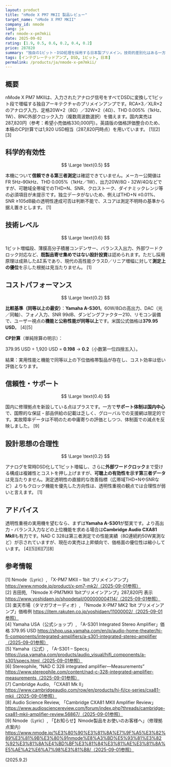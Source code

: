 ```yaml
---
layout: product
title: "nMode X PM7 MKII 製品レビュー"
target_name: "nMode X PM7 MKII"
company_id: nmode
lang: ja
ref: nmode-x-pm7mkii
date: 2025-09-02
rating: [1.9, 0.5, 0.6, 0.2, 0.4, 0.2]
price: 287820
summary: "独自の1ビット・DSD処理を採用する日本製プリメイン。技術的差別化はある一方で、可聴面での合理性とコストパフォーマンスは低水準です"
tags: [インテグレーテッドアンプ, DSD, 1ビット, 日本]
permalink: /products/ja/nmode-x-pm7mkii/
---
```


## 概要

nMode X PM7 MKIIは、入力されたアナログ信号をすべてDSDに変換して1ビット段で増幅する独自アーキテクチャのプリメインアンプです。RCA×3／XLR×2のアナログ入力、定格20W×2（8Ω）／32W×2（4Ω）、THD 0.005%（1kHz、1W）、BNC外部クロック入力（複数周波数選択）を備えます。国内実売は287,820円（参考：希望小売価格330,000円）。英語版の価格評価整合のため、本稿のCP計算では1,920 USD相当（287,820円時点）を用いています。 [1][2][3]

## 科学的有効性

$$ \Large \text{0.5} $$

本機について**信頼できる第三者測定**は確認できていません。メーカー公開値はFR 5Hz–90kHz、THD 0.005%（1kHz／1W）、出力20W/8Ω・32W/4Ωなどですが、可聴域全帯域でのTHD+N、SNR、クロストーク、ダイナミックレンジ等の必須項目が未提示です。独立データがないため、例えばTHD+N ≤0.01%、SNR ≥105dB級の透明性達成可否は判断不能で、スコアは測定不明時の基準から据え置きとします。 [1]

## 技術レベル

$$ \Large \text{0.6} $$

1ビット増幅段、薄膜高分子積層コンデンサー、バランス入出力、外部ワードクロック対応など、**既製品寄せ集めではない設計投資**は認められます。ただし採用原理は成熟したΔΣ系であり、現代の高性能クラスD／リニア増幅に対して**測定上の優位**を示した根拠は見当たりません。 [1]

## コストパフォーマンス

$$ \Large \text{0.2} $$

**比較基準（同等以上の最安）**：**Yamaha A-S301**。60W/8Ωの高出力、DAC（光／同軸）、フォノ入力、SNR 99dB、ダンピングファクター210、リモコン装備で、ユーザー視点の**機能と公称性能が同等以上**です。米国公式価格は**379.95 USD**。 [4][5]

**CP計算**（単純除算の明示）：

379.95 USD ÷ 1,920 USD = **0.198** → **0.2**（小数第一位四捨五入）。

結果：実用性能と機能で同等以上の下位価格帯製品が存在し、コスト効率は低い評価となります。

## 信頼性・サポート

$$ \Large \text{0.4} $$

国内に修理拠点を新設している点はプラスです。一方で**サポート体制は国内中心**で、国際的な保証・部品供給の記載は乏しく、グローバルでの支援網は限定的です。実故障率データは不明のため中庸寄りの評価としつつ、体制面での減点を反映しました。 [9]

## 設計思想の合理性

$$ \Large \text{0.2} $$

アナログを常時DSD化して1ビット増幅し、さらに**外部ワードクロック**まで受ける構成は複雑性とコストを押し上げますが、**可聴上の有効性を示す第三者データ**は見当たりません。測定透明性の直接的な改善指標（広帯域THD+NやSNRなど）よりもクロック機能を優先した方向性は、透明性重視の観点では合理性が弱いと言えます。 [1]

## アドバイス

透明性重視の実用機を望むなら、まずは**Yamaha A-S301**が堅実です。より高出力・バランス入力などの上位機能を求める場合は**Cambridge Audio CXA81 MkII**も有力です。NAD C 328は第三者測定での性能実績（8Ω連続約50W実測など）が示されていますが、現在の実売は上昇傾向で、価格面の優位性は縮小しています。 [4][5][6][7][8]

## 参考情報

[1] Nmode（Lyric）, 「X-PM7 MKⅡ – 1bit プリメインアンプ」https://www.nmode.jp/product/x-pm7-mk2/（2025-09-01参照）  
[2] 吉田苑, 「Nmode X-PM7MKⅡ 1bitプリメインアンプ」287,820円 表示 https://www.yoshidaen.jp/shopdetail/000000004114/（2025-09-01参照）  
[3] 楽天市場（タマガワオーディオ）, 「Nmode X-PM7 MK2 1bit プリメインアンプ」価格例 https://item.rakuten.co.jp/yoshidaen/11000002/（2025-09-01参照）  
[4] Yamaha USA（公式ショップ）, 「A-S301 Integrated Stereo Amplifier」価格 379.95 USD https://shop.usa.yamaha.com/en/p/audio-home-theater/hi-fi-components/integrated-amplifiers/a-s301-integrated-stereo-amplifier（2025-09-01参照）  
[5] Yamaha（公式）, 「A-S301 – Specs」https://usa.yamaha.com/products/audio_visual/hifi_components/a-s301/specs.html（2025-09-01参照）  
[6] Stereophile, “NAD C 328 integrated amplifier—Measurements” https://www.stereophile.com/content/nad-c-328-integrated-amplifier-measurements（2025-09-01参照）  
[7] Cambridge Audio, 「CXA81 Mk II」https://www.cambridgeaudio.com/row/en/products/hi-fi/cx-series/cxa81-mkii（2025-09-01参照）  
[8] Audio Science Review, 「Cambridge CXA81 MKII Amplifier Review」https://www.audiosciencereview.com/forum/index.php?threads/cambridge-cxa81-mkii-amplifier-review.56867/（2025-09-01参照）  
[9] Nmode（Lyric）, 「【お知らせ】Nmode製品をお使いのお客様へ」（修理拠点案内）https://www.nmode.jp/%E3%80%90%E3%81%8A%E7%9F%A5%E3%82%89%E3%81%9B%E3%80%91nmode%E8%A3%BD%E5%93%81%E3%82%92%E3%81%8A%E4%BD%BF%E3%81%84%E3%81%AE%E3%81%8A%E5%AE%A2%E6%A7%98%E3%81%B8/（2025-09-01参照）

(2025.9.2)

